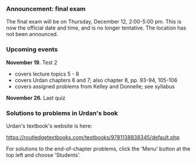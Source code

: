 

### Announcement:  final exam

The final exam will be on Thursday, December 12, 2:00-5:00 pm.  This is now the official date and time, and is no longer tentative.  The location has not been announced.


### Upcoming events

**November 19.**  Test 2
- covers lecture topics 5 - 8
- covers Urdan chapters 6 and 7; also chapter 8, pp. 93-94, 105-106
- covers assigned problems from Kelley and Donnelle; see syllabus

**November 26.**  Last quiz


### Solutions to problems in Urdan's book

Urdan's textbook's website is here:

https://routledgetextbooks.com/textbooks/9781138838345/default.php

For solutions to the end-of-chapter problems, click the 'Menu' button at the top left and choose 'Students'.
